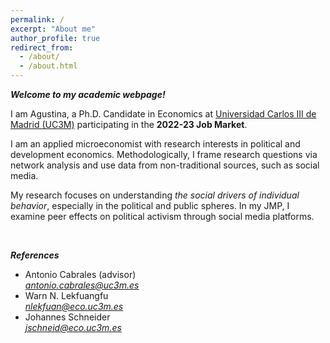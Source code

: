 ```yaml
---
permalink: /
excerpt: "About me"
author_profile: true
redirect_from: 
  - /about/
  - /about.html
---
```



***Welcome to my academic webpage!***

I am Agustina, a Ph.D. Candidate in Economics at [Universidad Carlos III de Madrid (UC3M)](http://economics.uc3m.es/) participating in the **2022-23 Job Market**.

I am an applied microeconomist with research interests in political and development economics. Methodologically, I frame research questions via network analysis and use data from non-traditional sources, such as social media. 

My research focuses on understanding *the social drivers of individual behavior*, especially in the political and public spheres. In my JMP, I examine peer effects on political activism through social media platforms. 

<br>


***References***
* Antonio Cabrales (advisor) <br>
        *<a href="mailto:antonio.cabrales@uc3m.es">antonio.cabrales@uc3m.es</a>*
* Warn N. Lekfuangfu <br>
        *<a href="mailto:nlekfuan@eco.uc3m.es">nlekfuan@eco.uc3m.es</a>*
* Johannes Schneider <br>
        *<a href="mailto:jschneid@eco.uc3m.es">jschneid@eco.uc3m.es</a>*


